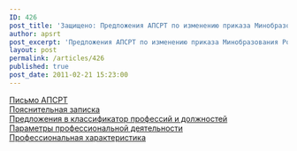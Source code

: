 ```yaml
---
ID: 426
post_title: 'Защищено: Предложения АПСРТ по изменению приказа Минобразования России'
author: apsrt
post_excerpt: 'Предложения АПСРТ по изменению приказа Минобразования России &quot;Об утверждении перечня профессий начального профессионального образования&quot;.'
layout: post
permalink: /articles/426
published: true
post_date: 2011-02-21 15:23:00
---
```

<a href="http://www.apsrt.ru/docs/minobr.doc"> <span style="text-decoration:underline;"></span> Письмо АПСРТ</a><br />
<a href="http://www.apsrt.ru/docs/obrzapiska.doc"> <span style="text-decoration:underline;"></span> Пояснительная записка</a><br />
<a href="http://www.apsrt.ru/docs/klassifikator.doc"> <span style="text-decoration:underline;"></span> Предложения в классификатор профессий и должностей</a><br />
<a href="http://www.apsrt.ru/docs/parametry.doc"> <span style="text-decoration:underline;"></span> Параметры профессиональной деятельности</a><br />
<a href="http://www.apsrt.ru/docs/harakteristika.doc"> <span style="text-decoration:underline;"></span> Профессиональная характеристика</a>